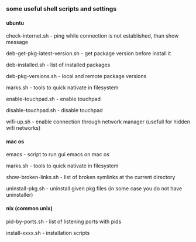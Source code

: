 ### some useful shell scripts and settings

#### ubuntu

check-internet.sh - ping while connection is not established, than show message

deb-get-pkg-latest-version.sh - get package version before install it

deb-installed.sh - list of installed packages

deb-pkg-versions.sh - local and remote package versions

marks.sh - tools to quick nativate in filesystem

enable-touchpad.sh - enable touchpad

disable-touchpad.sh - disable touchpad

wifi-up.sh - enable connection through network manager (usefull for hidden wifi networks)

#### mac os

emacs - script to run gui emacs on mac os

marks.sh - tools to quick nativate in filesystem

show-broken-links.sh - list of broken symlinks at the current directory

uninstall-pkg.sh - uninstall given pkg files (in some case you do not have uninstaller)

#### nix (common unix)

pid-by-ports.sh - list of listening ports with pids

install-xxxx.sh - installation scripts


